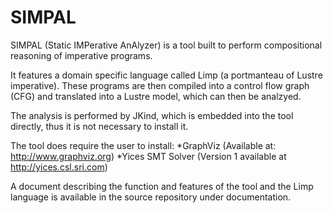 # SIMPAL

SIMPAL (Static IMPerative AnAlyzer) is a tool built to perform compositional reasoning of imperative programs.

It features a domain specific language called Limp (a portmanteau of Lustre imperative). These programs are
then compiled into a control flow graph (CFG) and translated into a Lustre model, which can then be analzyed.

The analysis is performed by JKind, which is embedded into the tool directly, thus it is not necessary to install it.

The tool does require the user to install:
  *GraphViz (Available at: http://www.graphviz.org)
  *Yices SMT Solver (Version 1 available at http://yices.csl.sri.com)

A document describing the function and features of the tool and the Limp language is available in the source repository under documentation.
